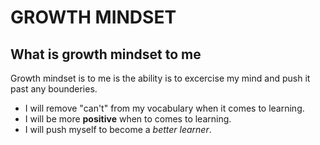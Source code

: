 # GROWTH MINDSET

## What is growth mindset to me 

Growth mindset is to me is the ability is to excercise my mind and push it past any bounderies. 

  <ul>
    <li>I will remove "can't" from my vocabulary when it comes to learning.</li>
    <li>I will be more <b>positive</b> when to comes to learning.</li>
    <li>I will push myself to become a <i> better learner</i>. </li>
  </ul>